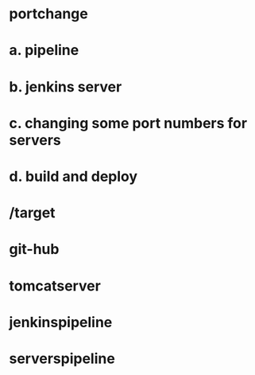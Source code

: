 # portchange
# a. pipeline
# b. jenkins server
# c. changing some port numbers for servers
# d. build and deploy
# /target
# git-hub
# tomcatserver
# jenkinspipeline
# serverspipeline
